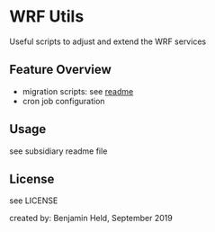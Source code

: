 # WRF Utils

Useful scripts to adjust and extend the WRF services

## Feature Overview
* migration scripts: see [readme](./migration/README.md)
* cron job configuration

## Usage
see subsidiary readme file

## License
see LICENSE

created by: Benjamin Held, September 2019
